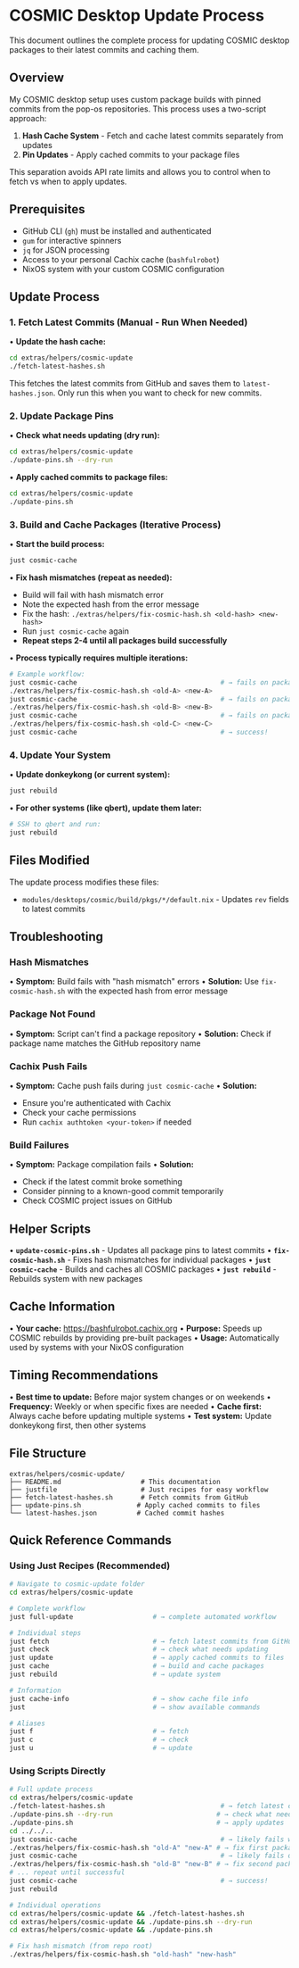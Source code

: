 # COSMIC Desktop Update Process

This document outlines the complete process for updating COSMIC desktop packages to their latest commits and caching them.

## Overview

My COSMIC desktop setup uses custom package builds with pinned commits from the pop-os repositories. This process uses a two-script approach:

1. **Hash Cache System** - Fetch and cache latest commits separately from updates
2. **Pin Updates** - Apply cached commits to your package files

This separation avoids API rate limits and allows you to control when to fetch vs when to apply updates.

## Prerequisites

- GitHub CLI (`gh`) must be installed and authenticated
- `gum` for interactive spinners
- `jq` for JSON processing
- Access to your personal Cachix cache (`bashfulrobot`)
- NixOS system with your custom COSMIC configuration

## Update Process

### 1. Fetch Latest Commits (Manual - Run When Needed)

• **Update the hash cache:**
  ```bash
  cd extras/helpers/cosmic-update
  ./fetch-latest-hashes.sh
  ```

This fetches the latest commits from GitHub and saves them to `latest-hashes.json`. Only run this when you want to check for new commits.

### 2. Update Package Pins

• **Check what needs updating (dry run):**
  ```bash
  cd extras/helpers/cosmic-update
  ./update-pins.sh --dry-run
  ```

• **Apply cached commits to package files:**
  ```bash
  cd extras/helpers/cosmic-update
  ./update-pins.sh
  ```

### 3. Build and Cache Packages (Iterative Process)

• **Start the build process:**
  ```bash
  just cosmic-cache
  ```

• **Fix hash mismatches (repeat as needed):**
  - Build will fail with hash mismatch error
  - Note the expected hash from the error message
  - Fix the hash: `./extras/helpers/fix-cosmic-hash.sh <old-hash> <new-hash>`
  - Run `just cosmic-cache` again
  - **Repeat steps 2-4 until all packages build successfully**

• **Process typically requires multiple iterations:**
  ```bash
  # Example workflow:
  just cosmic-cache                                    # → fails on package A
  ./extras/helpers/fix-cosmic-hash.sh <old-A> <new-A>
  just cosmic-cache                                    # → fails on package B
  ./extras/helpers/fix-cosmic-hash.sh <old-B> <new-B>
  just cosmic-cache                                    # → fails on package C
  ./extras/helpers/fix-cosmic-hash.sh <old-C> <new-C>
  just cosmic-cache                                    # → success!
  ```

### 4. Update Your System

• **Update donkeykong (or current system):**
  ```bash
  just rebuild
  ```

• **For other systems (like qbert), update them later:**
  ```bash
  # SSH to qbert and run:
  just rebuild
  ```

## Files Modified

The update process modifies these files:
- `modules/desktops/cosmic/build/pkgs/*/default.nix` - Updates `rev` fields to latest commits

## Troubleshooting

### Hash Mismatches
• **Symptom:** Build fails with "hash mismatch" errors
• **Solution:** Use `fix-cosmic-hash.sh` with the expected hash from error message

### Package Not Found
• **Symptom:** Script can't find a package repository
• **Solution:** Check if package name matches the GitHub repository name

### Cachix Push Fails
• **Symptom:** Cache push fails during `just cosmic-cache`
• **Solution:**
  - Ensure you're authenticated with Cachix
  - Check your cache permissions
  - Run `cachix authtoken <your-token>` if needed

### Build Failures
• **Symptom:** Package compilation fails
• **Solution:**
  - Check if the latest commit broke something
  - Consider pinning to a known-good commit temporarily
  - Check COSMIC project issues on GitHub

## Helper Scripts

• **`update-cosmic-pins.sh`** - Updates all package pins to latest commits
• **`fix-cosmic-hash.sh`** - Fixes hash mismatches for individual packages
• **`just cosmic-cache`** - Builds and caches all COSMIC packages
• **`just rebuild`** - Rebuilds system with new packages

## Cache Information

• **Your cache:** https://bashfulrobot.cachix.org
• **Purpose:** Speeds up COSMIC rebuilds by providing pre-built packages
• **Usage:** Automatically used by systems with your NixOS configuration

## Timing Recommendations

• **Best time to update:** Before major system changes or on weekends
• **Frequency:** Weekly or when specific fixes are needed
• **Cache first:** Always cache before updating multiple systems
• **Test system:** Update donkeykong first, then other systems

## File Structure

```
extras/helpers/cosmic-update/
├── README.md                    # This documentation
├── justfile                     # Just recipes for easy workflow
├── fetch-latest-hashes.sh       # Fetch commits from GitHub
├── update-pins.sh              # Apply cached commits to files
└── latest-hashes.json          # Cached commit hashes
```

## Quick Reference Commands

### Using Just Recipes (Recommended)

```bash
# Navigate to cosmic-update folder
cd extras/helpers/cosmic-update

# Complete workflow
just full-update                    # → complete automated workflow

# Individual steps
just fetch                          # → fetch latest commits from GitHub (when needed)
just check                          # → check what needs updating
just update                         # → apply cached commits to files
just cache                          # → build and cache packages
just rebuild                        # → update system

# Information
just cache-info                     # → show cache file info
just                                # → show available commands

# Aliases
just f                              # → fetch
just c                              # → check
just u                              # → update
```

### Using Scripts Directly

```bash
# Full update process
cd extras/helpers/cosmic-update
./fetch-latest-hashes.sh                             # → fetch latest commits (when needed)
./update-pins.sh --dry-run                          # → check what needs updating
./update-pins.sh                                    # → apply updates
cd ../../..
just cosmic-cache                                    # → likely fails with hash error
./extras/helpers/fix-cosmic-hash.sh "old-A" "new-A" # → fix first package
just cosmic-cache                                    # → likely fails on next package
./extras/helpers/fix-cosmic-hash.sh "old-B" "new-B" # → fix second package
# ... repeat until successful
just cosmic-cache                                    # → success!
just rebuild

# Individual operations
cd extras/helpers/cosmic-update && ./fetch-latest-hashes.sh
cd extras/helpers/cosmic-update && ./update-pins.sh --dry-run
cd extras/helpers/cosmic-update && ./update-pins.sh

# Fix hash mismatch (from repo root)
./extras/helpers/fix-cosmic-hash.sh "old-hash" "new-hash"
```

